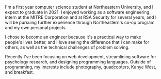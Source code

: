 I'm a first year computer science student at Northeastern University, and I expect to graduate in 2021. I enjoyed working as a software engineering intern at the MITRE Corporation and at RSA Security for several years, and I will be pursuing further experience through Northeastern's
co-op program and my own personal projects.


I chose to become an engineer because it's a practical way to make people's lives better, and I love seeing the difference that I can make for others, as well as the technical challenges of problem solving.


Recently I've been focusing on web development, streamlining software for psychology research, and designing programming languages. Outside of programming, my interests include photography, quadcopters, Kanye West, and breakfast.

